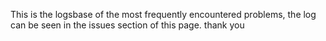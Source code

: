 This is the logsbase of the most frequently encountered problems, the log can be seen in the issues section of this page. thank you
